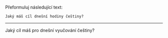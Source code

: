 Přeformuluj následující text:

```
Jaký máš cíl dnešní hodiny češtiny?
```

---

<!-- chatcmpl-748xkGI2Xgl5vcs6creK13lj9jAgw -->

Jaký cíl máš pro dnešní vyučování češtiny?
